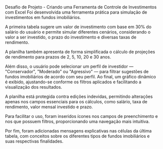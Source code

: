 Desafio de Projeto - Criando uma Ferramenta de Controle de Investimentos com Excel
Foi desenvolvida uma ferramenta prática para simulação de investimentos em fundos imobiliários.

A primeira tabela sugere um valor de investimento com base em 30% do salário do usuário e permite simular diferentes cenários, considerando o valor a ser investido, o prazo do investimento e diversas taxas de rendimento.

A planilha também apresenta de forma simplificada o cálculo de projeções de rendimento para prazos de 2, 5, 10, 20 e 30 anos.

Além disso, o usuário pode selecionar um perfil de investidor — "Conservador", "Moderado" ou "Agressivo" — para filtrar sugestões de fundos imobiliários de acordo com seu perfil. Ao final, um gráfico dinâmico é exibido, ajustando-se conforme os filtros aplicados e facilitando a visualização dos resultados.

A planilha está protegida contra edições indevidas, permitindo alterações apenas nos campos essenciais para os cálculos, como salário, taxa de rendimento, valor mensal investido e prazo.

Para facilitar o uso, foram inseridos ícones nos campos de preenchimento e nos que possuem filtros, proporcionando uma navegação mais intuitiva.

Por fim, foram adicionadas mensagens explicativas nas células da última tabela, com conceitos sobre os diferentes tipos de fundos imobiliários e suas respectivas finalidades.
